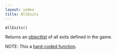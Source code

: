 ```yaml
---
layout: index
title: AllExits
---
```


    AllExits()

Returns an [objectlist](../types/objectlist.html) of all exits defined in the game.

NOTE: This a [hard-coded function](hardcoded.html).
